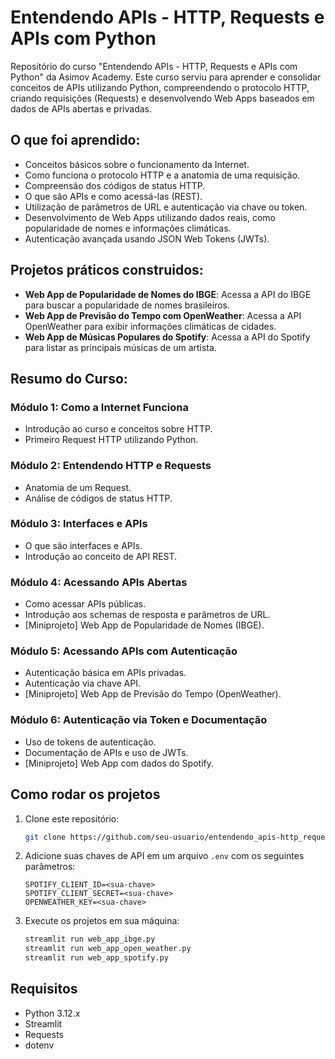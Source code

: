 # Entendendo APIs - HTTP, Requests e APIs com Python

Repositório do curso "Entendendo APIs - HTTP, Requests e APIs com Python" da Asimov Academy. Este curso serviu para aprender e consolidar conceitos de APIs utilizando Python, compreendendo o protocolo HTTP, criando requisições (Requests) e desenvolvendo Web Apps baseados em dados de APIs abertas e privadas.

## O que foi aprendido:
- Conceitos básicos sobre o funcionamento da Internet.
- Como funciona o protocolo HTTP e a anatomia de uma requisição.
- Compreensão dos códigos de status HTTP.
- O que são APIs e como acessá-las (REST).
- Utilização de parâmetros de URL e autenticação via chave ou token.
- Desenvolvimento de Web Apps utilizando dados reais, como popularidade de nomes e informações climáticas.
- Autenticação avançada usando JSON Web Tokens (JWTs).
  
## Projetos práticos construidos:
- **Web App de Popularidade de Nomes do IBGE**: Acessa a API do IBGE para buscar a popularidade de nomes brasileiros.
- **Web App de Previsão do Tempo com OpenWeather**: Acessa a API OpenWeather para exibir informações climáticas de cidades.
- **Web App de Músicas Populares do Spotify**: Acessa a API do Spotify para listar as principais músicas de um artista.

## Resumo do Curso:

### Módulo 1: Como a Internet Funciona
- Introdução ao curso e conceitos sobre HTTP.
- Primeiro Request HTTP utilizando Python.

### Módulo 2: Entendendo HTTP e Requests
- Anatomia de um Request.
- Análise de códigos de status HTTP.

### Módulo 3: Interfaces e APIs
- O que são interfaces e APIs.
- Introdução ao conceito de API REST.

### Módulo 4: Acessando APIs Abertas
- Como acessar APIs públicas.
- Introdução aos schemas de resposta e parâmetros de URL.
- [Miniprojeto] Web App de Popularidade de Nomes (IBGE).

### Módulo 5: Acessando APIs com Autenticação
- Autenticação básica em APIs privadas.
- Autenticação via chave API.
- [Miniprojeto] Web App de Previsão do Tempo (OpenWeather).

### Módulo 6: Autenticação via Token e Documentação
- Uso de tokens de autenticação.
- Documentação de APIs e uso de JWTs.
- [Miniprojeto] Web App com dados do Spotify.

## Como rodar os projetos

1. Clone este repositório:
    ```bash
    git clone https://github.com/seu-usuario/entendendo_apis-http_requests_e_apis_com_python.git
    ```

2. Adicione suas chaves de API em um arquivo `.env` com os seguintes parâmetros:
    ```
    SPOTIFY_CLIENT_ID=<sua-chave>
    SPOTIFY_CLIENT_SECRET=<sua-chave>
    OPENWEATHER_KEY=<sua-chave>
    ```

3. Execute os projetos em sua máquina:
    ```bash
    streamlit run web_app_ibge.py
    streamlit run web_app_open_weather.py
    streamlit run web_app_spotify.py
    ```

## Requisitos

- Python 3.12.x
- Streamlit
- Requests
- dotenv
